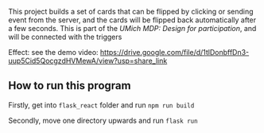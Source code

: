 This project builds a set of cards that can be flipped by clicking or sending event from the server, and the cards will be flipped back automatically after a few seconds. This is part of the *UMich MDP: Design for participation*, and will be connected with the triggers

Effect: see the demo video: https://drive.google.com/file/d/1tlDonbffDn3-uup5Cid5QocgzdHVMewA/view?usp=share_link

## How to run this program
Firstly, get into `flask_react` folder and run `npm run build`

Secondly, move one directory upwards and run `flask run`
